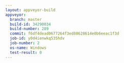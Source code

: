 ```yaml
---
layout: appveyor-build
appveyor:
  branch: master
  build-id: 34290034
  build-number: 289
  commit: f6df4dead0677264f3ed88628614e0b6eeac1f3d
  job-id: y0d4ienwkq535hdv
  job-number: 2
  os-name: Windows
  test-result: 0
---
```

